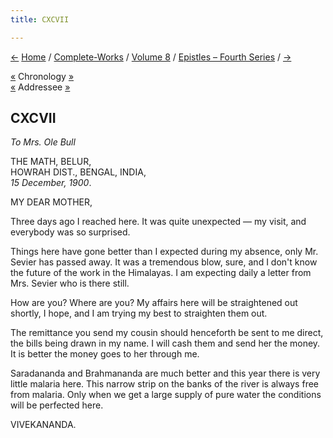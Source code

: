 ```yaml
---
title: CXCVII

---
```

<div>

[←](196_joe.htm) [Home](../../../index.htm) /
[Complete-Works](../../complete_works.htm) / [Volume
8](../volume_8_contents.htm) / [Epistles – Fourth
Series](epistles_fourth_series_contents.htm)
/ [→](../../volume_9/letters_fifth_series/001_sir.htm)

  

[«](../../volume_6/epistles_second_series/165_joe.htm) Chronology
[»](../../volume_6/epistles_second_series/166_nivedita.htm)  
[«](../../volume_9/letters_fifth_series/185_mother.htm) Addressee
[»](../../volume_5/epistles_first_series/094_mother.htm)

## CXCVII

*To Mrs. Ole Bull*

THE MATH, BELUR,  
HOWRAH DIST., BENGAL, INDIA,  
*15 December, 1900*.

MY DEAR MOTHER,

Three days ago I reached here. It was quite unexpected — my visit, and
everybody was so surprised.

Things here have gone better than I expected during my absence, only Mr.
Sevier has passed away. It was a tremendous blow, sure, and I don't know
the future of the work in the Himalayas. I am expecting daily a letter
from Mrs. Sevier who is there still.

How are you? Where are you? My affairs here will be straightened out
shortly, I hope, and I am trying my best to straighten them out.

The remittance you send my cousin should henceforth be sent to me
direct, the bills being drawn in my name. I will cash them and send her
the money. It is better the money goes to her through me.

Saradananda and Brahmananda are much better and this year there is very
little malaria here. This narrow strip on the banks of the river is
always free from malaria. Only when we get a large supply of pure water
the conditions will be perfected here. 

VIVEKANANDA.

</div>
